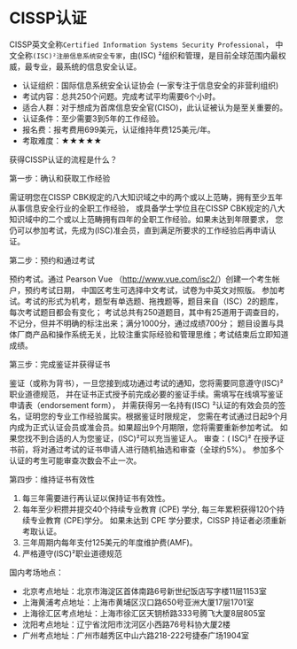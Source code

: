 # CISSP认证

CISSP英文全称`Certified Information Systems Security Professional`， 中文全称`(ISC)²注册信息系统安全专家`，由(ISC)
²组织和管理，是目前全球范围内最权威，最专业，最系统的信息安全认证。

* 认证组织：国际信息系统安全认证协会 (一家专注于信息安全的非营利组织)
* 考试内容：总共250个问题。完成考试平均需要6个小时。
* 适合人群：对于想成为首席信息安全官(CISO)，此认证被认为是至关重要的。
* 认证条件：至少需要3到5年的工作经验。
* 报名费：报考费用699美元，认证维持年费125美元/年。
* 考取难度：★★★★★

获得CISSP认证的流程是什么？

第一步：确认和获取工作经验

需证明您在CISSP CBK规定的八大知识域之中的两个或以上范畴，拥有至少五年从事信息安全行业的全职工作经验， 或具备学士学位且在CISSP CBK规定的八大知识域中的二个或以上范畴拥有四年的全职工作经验。如果未达到年限要求，
您仍可以参加考试，先成为(ISC)准会员，直到满足所要求的工作经验后再申请认证。

第二步：预约和通过考试

预约考试。通过 Pearson Vue （<http://www.vue.com/isc2/>）创建一个考生帐户，预约考试日期， 中国区考生可选择中文考试，试卷为中英文对照版。
参加考试。考试的形式为机考，题型有单选题、拖拽题等，题目来自（ISC）2的题库，每次考试题目都会有变化； 考试总共有250道题目，其中有25道用于调查目的，不记分，但并不明确的标注出来；满分1000分，通过成绩700分；
题目设置与具体厂商产品和操作系统无关，比较注重实际经验和管理思维；考试结束后立即知道成绩。

第三步：完成鉴证并获得证书

鉴证（或称为背书），一旦您接到成功通过考试的通知，您将需要同意遵守(ISC)² 职业道德规范， 并在证书正式授予前完成必要的鉴证手续。需填写在线填写鉴证申请表（endorsement form）， 并需获得另一名持有(ISC)
²认证的有效会员的签名，证明您的专业工作经验属实。根据鉴证时限规定， 您需在考试通过日起9个月内成为正式认证会员或准会员。如果超出9个月期限，您将需要重新参加考试。 如果您找不到合适的人为您鉴证，(ISC)²可以充当鉴证人。 审查：(
ISC)² 在授予证书前，将对通过考试的证书申请人进行随机抽选和审查（全球约5%）。 参加多个认证的考生可能审查次数会不止一次。

第四步：维持证书有效性

1. 每三年需要进行再认证以保持证书有效性。
1. 每年至少积攒并提交40个持续专业教育 (CPE) 学分, 每三年累积获得120个持续专业教育 (CPE)学分。 如果未达到 CPE 学分要求，CISSP 持证者必须重新考取认证。
1. 三年周期内每年支付125美元的年度维护费(AMF)。
1. 严格遵守(ISC)²职业道德规范

国内考场地点：

* 北京考点地址：北京市海淀区首体南路6号新世纪饭店写字楼11层1153室
* 上海黄浦考点地址：上海市黄埔区汉口路650号亚洲大厦17层1701室
* 上海徐汇区考点地址：上海市徐汇区天钥桥路333号腾飞大厦8层805室
* 沈阳考点地址：辽宁省沈阳市沈河区小西路76号科协大厦2楼
* 广州考点地址：广州市越秀区中山六路218-222号捷泰广场1904室

